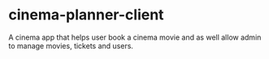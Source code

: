 # cinema-planner-client
A cinema app that helps user book a cinema movie and as well allow admin to manage movies, tickets and users.

